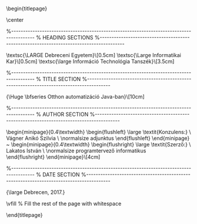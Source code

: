 \begin{titlepage}

\center

%----------------------------------------------------------------------------------------
%	HEADING SECTIONS
%----------------------------------------------------------------------------------------

\textsc{\LARGE Debreceni Egyetem}\\[0.5cm]
\textsc{\Large Informatikai Kar}\\[0.5cm]
\textsc{\large Információ Technológia Tanszék}\\[3.5cm]

%----------------------------------------------------------------------------------------
%	TITLE SECTION
%----------------------------------------------------------------------------------------

{\Huge \bfseries Otthon automatizáció Java-ban}\\[10cm]

%----------------------------------------------------------------------------------------
%	AUTHOR SECTION
%----------------------------------------------------------------------------------------

\begin{minipage}{0.4\textwidth}
\begin{flushleft} \large
\textit{Konzulens:} \\
Vágner Anikó Szilvia \\
\normalsize adjunktus
\end{flushleft}
\end{minipage}
~
\begin{minipage}{0.4\textwidth}
\begin{flushright} \large
\textit{Szerző:} \\
Lakatos István \\
\normalsize programtervező informatikus            
\end{flushright}
\end{minipage}\\[4cm]

%----------------------------------------------------------------------------------------
%	DATE SECTION
%----------------------------------------------------------------------------------------

{\large Debrecen, 2017.}

\vfill % Fill the rest of the page with whitespace

\end{titlepage}

